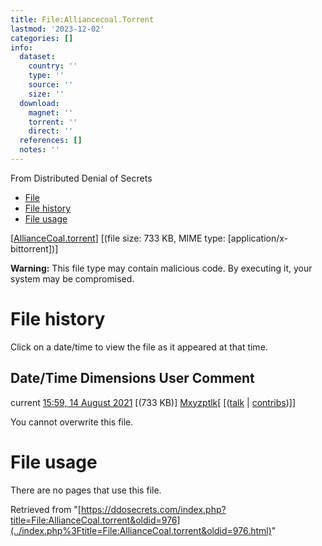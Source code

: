 ```yaml
---
title: File:Alliancecoal.Torrent
lastmod: '2023-12-02'
categories: []
info:
  dataset:
    country: ''
    type: ''
    source: ''
    size: ''
  download:
    magnet: ''
    torrent: ''
    direct: ''
  references: []
  notes: ''
---
```




From Distributed Denial of Secrets

- [File](./File:AllianceCoal.torrent.html#file)
- [File history](./File:AllianceCoal.torrent.html#filehistory)
- [File usage](./File:AllianceCoal.torrent.html#filelinks)

[[AllianceCoal.torrent](../images/6/64/AllianceCoal.torrent "AllianceCoal.torrent")]
‎[(file size: 733 KB, MIME type:
[application/x-bittorrent])]

**Warning:** This file type may contain malicious code. By executing it,
your system may be compromised.

# File history

Click on a date/time to view the file as it appeared at that time.

Date/Time Dimensions User Comment
---
current [15:59, 14 August 2021](../images/6/64/AllianceCoal.torrent) [(733 KB)] [Mxyzptlk](../index.php%3Ftitle=User:Mxyzptlk&action=edit&redlink=1.html "User:Mxyzptlk (page does not exist)")[ [([talk](../index.php%3Ftitle=User_talk:Mxyzptlk&action=edit&redlink=1.html "User talk:Mxyzptlk (page does not exist)") | [contribs](./Special:Contributions/Mxyzptlk.html "Special:Contributions/Mxyzptlk"))]]

You cannot overwrite this file.

# File usage

There are no pages that use this file.

Retrieved from
"[https://ddosecrets.com/index.php?title=File:AllianceCoal.torrent&oldid=976](../index.php%3Ftitle=File:AllianceCoal.torrent&oldid=976.html)"

